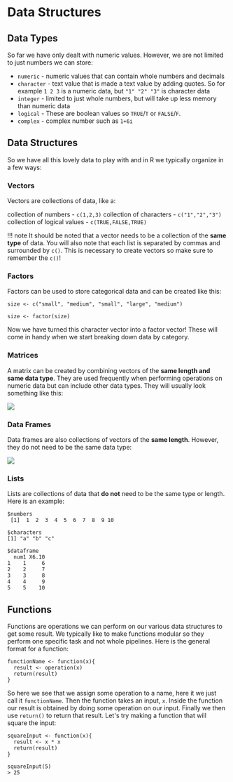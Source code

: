 # Data Structures

## Data Types

So far we have only dealt with numeric values. However, we are not limited to just numbers we can store:

* ```numeric``` - numeric values that can contain whole numbers and decimals
* ```character``` - text value that is made a text value by adding quotes. So for example ```1 2 3``` is a numeric data, but ```"1" "2" "3"``` is character data
* ```integer``` - limited to just whole numbers, but will take up less memory than numeric data
* ```logical``` - These are boolean values so ```TRUE```/```T``` or ```FALSE```/```F```.
* ```complex``` - complex number such as ```1+6i```

## Data Structures

So we have all this lovely data to play with and in R we typically organize in a few ways:

### Vectors

Vectors are collections of data, like a:

  collection of numbers - ```c(1,2,3)```
  collection of characters -  ```c("1","2","3")```
  collection of logical values - ```c(TRUE,FALSE,TRUE)```

!!! note
   It should be noted that a vector needs to be a collection of the **same type** of data. You will also note that each list is separated by commas and surrounded by ```c()```. This is necessary to create vectors so make sure to remember the ```c()```!

### Factors

Factors can be used to store categorical data and can be created like this:

  ```size <- c("small", "medium", "small", "large", "medium")```
  
  ```size <- factor(size)```
  
Now we have turned this character vector into a factor vector! These will come in handy when we start breaking down data by category.

### Matrices

A matrix can be created by combining vectors of the **same length and same data type**. They are used frequently when performing operations on numeric data but can include other data types. They will usually look something like this:

![](images/matrix.png)

### Data Frames

Data frames are also collections of vectors of the **same length**. However, they do not need to be the same data type:

![](images/dataframe.png)

### Lists

Lists are collections of data that **do not** need to be the same type or length. Here is an example:

```
$numbers
 [1]  1  2  3  4  5  6  7  8  9 10

$characters
[1] "a" "b" "c"

$dataframe
  num1 X6.10
1    1     6
2    2     7
3    3     8
4    4     9
5    5    10
```

## Functions

Functions are operations we can perform on our various data structures to get some result. We typically like to make functions modular so they perform one specific task and not whole pipelines. Here is the general format for a function:

```
functionName <- function(x){
  result <- operation(x)
  return(result)
}
```

So here we see that we assign some operation to a name, here it we just call it ```functionName```. Then the function takes an input, ```x```. Inside the function our result is obtained by doing some operation on our input. Finally we then use ```return()``` to return that result. Let's try making a function that will square the input:

```
squareInput <- function(x){
  result <- x * x
  return(result)
}

squareInput(5)
> 25
```

